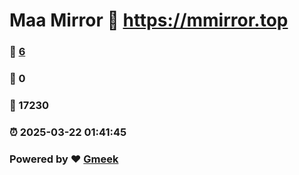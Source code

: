 # Maa Mirror :link: https://mmirror.top 
### :page_facing_up: [6](https://mmirror.top/tag.html) 
### :speech_balloon: 0 
### :hibiscus: 17230 
### :alarm_clock: 2025-03-22 01:41:45 
### Powered by :heart: [Gmeek](https://github.com/Meekdai/Gmeek)

